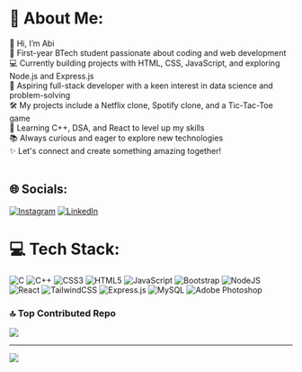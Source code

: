 # 💫 About Me:
👋 Hi, I’m Abi<br>🚀 First-year BTech student passionate about coding and web development<br>💻 Currently building projects with HTML, CSS, JavaScript, and exploring Node.js and Express.js<br>🌟 Aspiring full-stack developer with a keen interest in data science and problem-solving<br>🛠️ My projects include a Netflix clone, Spotify clone, and a Tic-Tac-Toe game<br>🌱 Learning C++, DSA, and React to level up my skills<br>📚 Always curious and eager to explore new technologies<br>✨ Let's connect and create something amazing together!<br><br>


## 🌐 Socials:
[![Instagram](https://img.shields.io/badge/Instagram-%23E4405F.svg?logo=Instagram&logoColor=white)](https://instagram.com/abiikx) [![LinkedIn](https://img.shields.io/badge/LinkedIn-%230077B5.svg?logo=linkedin&logoColor=white)](https://linkedin.com/in/abik4001) 

# 💻 Tech Stack:
![C](https://img.shields.io/badge/c-%2300599C.svg?style=for-the-badge&logo=c&logoColor=white) ![C++](https://img.shields.io/badge/c++-%2300599C.svg?style=for-the-badge&logo=c%2B%2B&logoColor=white) ![CSS3](https://img.shields.io/badge/css3-%231572B6.svg?style=for-the-badge&logo=css3&logoColor=white) ![HTML5](https://img.shields.io/badge/html5-%23E34F26.svg?style=for-the-badge&logo=html5&logoColor=white) ![JavaScript](https://img.shields.io/badge/javascript-%23323330.svg?style=for-the-badge&logo=javascript&logoColor=%23F7DF1E) ![Bootstrap](https://img.shields.io/badge/bootstrap-%238511FA.svg?style=for-the-badge&logo=bootstrap&logoColor=white) ![NodeJS](https://img.shields.io/badge/node.js-6DA55F?style=for-the-badge&logo=node.js&logoColor=white) ![React](https://img.shields.io/badge/react-%2320232a.svg?style=for-the-badge&logo=react&logoColor=%2361DAFB) ![TailwindCSS](https://img.shields.io/badge/tailwindcss-%2338B2AC.svg?style=for-the-badge&logo=tailwind-css&logoColor=white) ![Express.js](https://img.shields.io/badge/express.js-%23404d59.svg?style=for-the-badge&logo=express&logoColor=%2361DAFB) ![MySQL](https://img.shields.io/badge/mysql-4479A1.svg?style=for-the-badge&logo=mysql&logoColor=white) ![Adobe Photoshop](https://img.shields.io/badge/adobe%20photoshop-%2331A8FF.svg?style=for-the-badge&logo=adobe%20photoshop&logoColor=white)

### 🔝 Top Contributed Repo
![](https://github-contributor-stats.vercel.app/api?username=MAGMA-KROSS&limit=5&theme=dark&combine_all_yearly_contributions=true)

---
[![](https://visitcount.itsvg.in/api?id=MAGMA-KROSS&icon=0&color=0)](https://visitcount.itsvg.in)

<!-- Proudly created with GPRM ( https://gprm.itsvg.in ) -->
